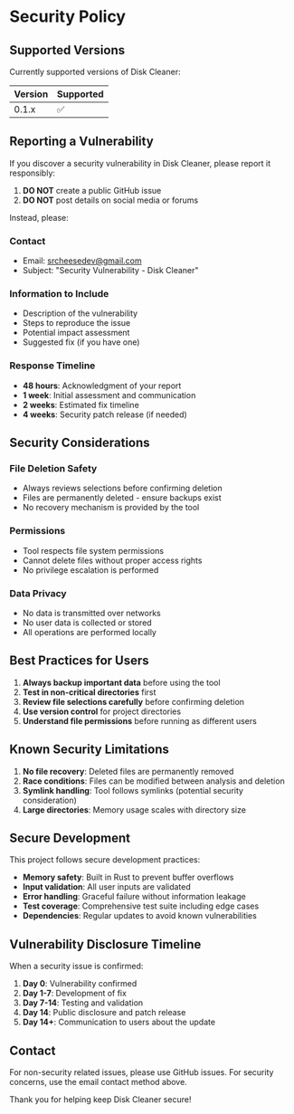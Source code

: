 # Security Policy

## Supported Versions

Currently supported versions of Disk Cleaner:

| Version | Supported          |
| ------- | ------------------ |
| 0.1.x   | :white_check_mark: |

## Reporting a Vulnerability

If you discover a security vulnerability in Disk Cleaner, please report it responsibly:

1. **DO NOT** create a public GitHub issue
2. **DO NOT** post details on social media or forums

Instead, please:

### Contact

- Email: srcheesedev@gmail.com
- Subject: "Security Vulnerability - Disk Cleaner"

### Information to Include
- Description of the vulnerability
- Steps to reproduce the issue
- Potential impact assessment
- Suggested fix (if you have one)

### Response Timeline
- **48 hours**: Acknowledgment of your report
- **1 week**: Initial assessment and communication
- **2 weeks**: Estimated fix timeline
- **4 weeks**: Security patch release (if needed)

## Security Considerations

### File Deletion Safety
- Always reviews selections before confirming deletion
- Files are permanently deleted - ensure backups exist
- No recovery mechanism is provided by the tool

### Permissions
- Tool respects file system permissions
- Cannot delete files without proper access rights
- No privilege escalation is performed

### Data Privacy
- No data is transmitted over networks
- No user data is collected or stored
- All operations are performed locally

## Best Practices for Users

1. **Always backup important data** before using the tool
2. **Test in non-critical directories** first
3. **Review file selections carefully** before confirming deletion
4. **Use version control** for project directories
5. **Understand file permissions** before running as different users

## Known Security Limitations

1. **No file recovery**: Deleted files are permanently removed
2. **Race conditions**: Files can be modified between analysis and deletion
3. **Symlink handling**: Tool follows symlinks (potential security consideration)
4. **Large directories**: Memory usage scales with directory size

## Secure Development

This project follows secure development practices:

- **Memory safety**: Built in Rust to prevent buffer overflows
- **Input validation**: All user inputs are validated
- **Error handling**: Graceful failure without information leakage
- **Test coverage**: Comprehensive test suite including edge cases
- **Dependencies**: Regular updates to avoid known vulnerabilities

## Vulnerability Disclosure Timeline

When a security issue is confirmed:

1. **Day 0**: Vulnerability confirmed
2. **Day 1-7**: Development of fix
3. **Day 7-14**: Testing and validation
4. **Day 14**: Public disclosure and patch release
5. **Day 14+**: Communication to users about the update

## Contact

For non-security related issues, please use GitHub issues.
For security concerns, use the email contact method above.

Thank you for helping keep Disk Cleaner secure!